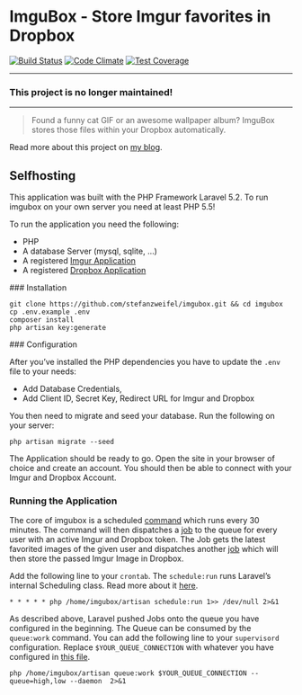# ImguBox - Store Imgur favorites in Dropbox

[![Build Status](https://travis-ci.org/stefanzweifel/imgubox.svg?branch=master)](https://travis-ci.org/stefanzweifel/imgubox)
[![Code Climate](https://codeclimate.com/github/stefanzweifel/imgubox/badges/gpa.svg)](https://codeclimate.com/github/stefanzweifel/imgubox)
[![Test Coverage](https://codeclimate.com/github/stefanzweifel/imgubox/badges/coverage.svg)](https://codeclimate.com/github/stefanzweifel/imgubox/coverage)

****
### This project is no longer maintained!
****

> Found a funny cat GIF or an awesome wallpaper album? ImguBox stores those files within your Dropbox automatically.

Read more about this project on [my blog](https://stefanzweifel.io/projects/imgubox/).

## Selfhosting

This application was built with the PHP Framework Laravel 5.2. To run imgubox on your own server you need at least PHP 5.5!

To run the application you need the following:

- PHP
- A database Server (mysql, sqlite, …)
- A registered [Imgur Application](https://api.imgur.com/oauth2/addclient)
- A registered [Dropbox Application](https://www.dropbox.com/developers)

### Installation

```
git clone https://github.com/stefanzweifel/imgubox.git && cd imgubox
cp .env.example .env
composer install
php artisan key:generate
```


### Configuration

After you’ve installed the PHP dependencies you have to update the `.env` file to your needs:

- Add Database Credentials,
- Add Client ID, Secret Key, Redirect URL for Imgur and Dropbox

You then need to migrate and seed your database. Run the following on your server:

```shell
php artisan migrate --seed
```

The Application should be ready to go. Open the site in your browser of choice and create an account. You should then be able to connect with your Imgur and Dropbox Account.

### Running the Application

The core of imgubox is a scheduled [command](https://github.com/stefanzweifel/imgubox/blob/master/app/Console/Commands/FetchUserFavs.php) which runs every 30 minutes. The command will then dispatches a [job](https://github.com/stefanzweifel/imgubox/blob/master/app/Jobs/FetchImages.php) to the queue for every user with an active Imgur and Dropbox token. The Job gets the latest favorited images of the given user and dispatches another [job](https://github.com/stefanzweifel/imgubox/blob/master/app/Jobs/StoreImgurImages.php) which will then store the passed Imgur Image in Dropbox.

Add the following line to your `crontab`. The `schedule:run`  runs Laravel’s internal Scheduling class. Read more about it [here](https://laravel.com/docs/5.2/scheduling#defining-schedules).

```shell
* * * * * php /home/imgubox/artisan schedule:run 1>> /dev/null 2>&1
```

As described above, Laravel pushed Jobs onto the queue you have configured in the beginning. The Queue can be consumed by the `queue:work` command. You can add the following line to your `supervisord` configuration. Replace `$YOUR_QUEUE_CONNECTION` with whatever you have configured in [this file](https://github.com/stefanzweifel/imgubox/blob/master/config/queue.php#L19).

```shell
php /home/imgubox/artisan queue:work $YOUR_QUEUE_CONNECTION --queue=high,low --daemon  2>&1
```